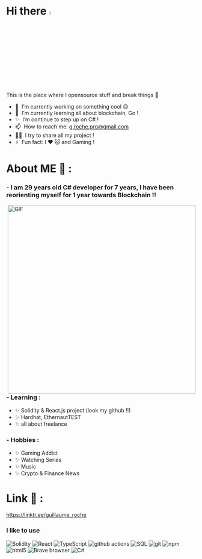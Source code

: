 # Hi there <a href="https://www.gautamkrishnar.com/"><img src="https://media.giphy.com/media/hvRJCLFzcasrR4ia7z/giphy.gif" width="5%"></a>
This is the place where I opensource stuff and break things :rofl:

- 🔭 &nbsp;I’m currently working on something cool :wink:
- 🌱 &nbsp;I’m currently learning all about blockchain, Go ! 
- ✨ &nbsp;I’m continue to step up on C# !
- 📫 &nbsp;How to reach me: g.roche.pro@gmail.com
- 👨‍💻 &nbsp;I try to share all my project !
- ⚡ &nbsp;Fun fact: I :heart: :cat: and Gaming !

# About ME 💬 :

### - I am 29 years old C# developer for 7 years, I have been reorienting myself for 1 year towards Blockchain !!


<img hight="500" width="500" alt="GIF" align="right" src="https://github.com/Xx-Ashutosh-xX/Xx-Ashutosh-xX/blob/master/assets/1936.gif">

### - Learning :
- ✨ Solidity & React.js project (look my github !!)
- ✨ Hardhat, EthernautTEST
- ✨ all about freelance

### - Hobbies : 
- ✨ Gaming Addict
- ✨ Watching Series
- ✨ Music
- ✨ Crypto & Finance News

# Link 💬 :
https://linktr.ee/guillaume_roche

<h3>I like to use</h3>
<p>
  <img alt="Solidity" src="https://img.shields.io/badge/-Solidity-363636?style=flat-square&logo=solidity&logoColor=white" />
  <img alt="React" src="https://img.shields.io/badge/-React-45b8d8?style=flat-square&logo=react&logoColor=white" />
  <img alt="TypeScript" src="https://img.shields.io/badge/-TypeScript-007ACC?style=flat-square&logo=typescript&logoColor=white" />
  <img alt="github actions" src="https://img.shields.io/badge/-Github_Actions-2088FF?style=flat-square&logo=github-actions&logoColor=white" />
  <img alt="SQL" src="https://img.shields.io/badge/-SQL-4479A1?style=flat-square&logo=mysql&logoColor=white" />
  <img alt="git" src="https://img.shields.io/badge/-Git-F05032?style=flat-square&logo=git&logoColor=white" />
  <img alt="npm" src="https://img.shields.io/badge/-NPM-CB3837?style=flat-square&logo=npm&logoColor=white" />
  <img alt="html5" src="https://img.shields.io/badge/-HTML5-E34F26?style=flat-square&logo=html5&logoColor=white" />
  <img alt="Brave browser" src="https://img.shields.io/badge/-Brave_Browser-FB542B?style=flat-square&logo=brave&logoColor=white" />
  <img alt="C#" src="https://img.shields.io/badge/-TypeScript-007ACC?style=flat-square&logo=typescript&logoColor=white" />
</p>
